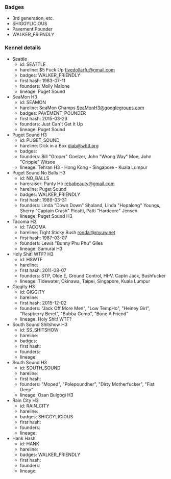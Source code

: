 ### Badges

- 3rd generation, etc.
- SHIGGYLICIOUS
- Pavement Pounder
- WALKER_FRIENDLY

### Kennel details

- Seattle
  - id: SEATTLE
  - hareline: $5 Fuck Up  fivedollarfu@gmail.com
  - badges: WALKER_FRIENDLY
  - first hash: 1983-07-11
  - founders: Molly Malone
  - lineage: Puget Sound
- SeaMon H3
  - id: SEAMON
  - hareline: SeaMon Champs  SeaMonH3@googlegroups.com
  - badges: PAVEMENT_POUNDER
  - first hash: 2015-03-23
  - founders: Just Can't Get It Up
  - lineage: Puget Sound
- Puget Sound H3
  - id: PUGET_SOUND
  - hareline: Dick in a Box  diab@wh3.org
  - badges:
  - founders: Bill "Groper" Goelzer, John "Wrong Way" Moe, John "Cripple" Witsoe
  - lineage: Tehran H3 - Hong Kong - Singapore - Kuala Lumpur
- Puget Sound No Balls H3
  - id: NO_BALLS
  - hareraiser: Panty Ho rebabeauty@gmail.com
  - hareline: Puget Sound
  - badges: WALKER_FRIENDLY
  - first hash: 1989-03-31
  - founders: Linda "Down Down" Sholand, Linda "Hopalong" Youngs, Sherry "Captain Crash" Picatti, Patti "Hardcore" Jensen
  - lineage: Puget Sound H3
- Tacoma H3
  - id: TACOMA
  - hareline: Tight Sticky Bush  rondal@myuw.net
  - first hash: 1987-03-07
  - founders: 	Lewis "Bunny Phu Phu" Giles
  - lineage: Samurai H3
- Holy Shit! WTF? H3
  - id: HSWTF
  - hareline:
  - first hash: 2011-08-07
  - founders: STP, Olde E, Ground Control, HI-V, Captn Jack, Bushfucker
  - lineage: Tidewater, Okinawa, Taipei, Singapore, Kuala Lumpur
- Giggity H3
  - id: GIGGITY
  - hareline:
  - first hash: 2015-12-02
  - founders: "Jack Off More Men", "Low TempHo", "Heiney Girl", "Raspberry Beret", "Bubba Gump", "Bone A Friend"
  - lineage: Holy Shit! WTF?
- South Sound Shitshow H3
  - id: SS_SHITSHOW
  - hareline:
  - badges:
  - first hash:
  - founders:
  - lineage:
- South Sound H3
  - id: SOUTH_SOUND
  - hareline:
  - first hash:
  - founders: "Moped", "Polepoundher", "Dirty Motherfucker", "Fist Deep"
  - lineage: 	Osan Bulgogi H3
- Rain City H3
  - id: RAIN_CITY
  - hareline:
  - badges: SHIGGYLICIOUS
  - first hash:
  - founders:
  - lineage:
- Hank Hash
  - id: HANK
  - hareline:
  - badges: WALKER_FRIENDLY
  - first hash:
  - founders:
  - lineage:

